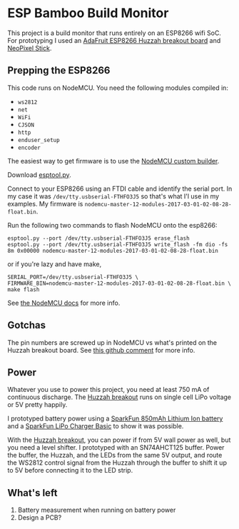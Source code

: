 # ESP Bamboo Build Monitor

This project is a build monitor that runs entirely on an ESP8266 wifi SoC. For prototyping I used an [AdaFruit ESP8266 Huzzah breakout board][huzzah] and [NeoPixel Stick](https://www.adafruit.com/products/1426).

## Prepping the ESP8266

This code runs on NodeMCU. You need the following modules compiled in:

- `ws2812`
- `net`
- `WiFi`
- `CJSON`
- `http`
- `enduser_setup`
- `encoder`

The easiest way to get firmware is to use the [NodeMCU custom builder](https://nodemcu-build.com/).

Download [esptool.py](https://github.com/espressif/esptool).

Connect to your ESP8266 using an FTDI cable and identify the serial port. In my case it was `/dev/tty.usbserial-FTHFO3J5` so that's what I'l use in my examples. My firmware is `nodemcu-master-12-modules-2017-03-01-02-08-28-float.bin`.

Run the following two commands to flash NodeMCU onto the esp8266:
```
esptool.py --port /dev/tty.usbserial-FTHFO3J5 erase_flash
esptool.py --port /dev/tty.usbserial-FTHFO3J5 write_flash -fm dio -fs 8m 0x00000 nodemcu-master-12-modules-2017-03-01-02-08-28-float.bin
```
or if you're lazy and have make,
```
SERIAL_PORT=/dev/tty.usbserial-FTHFO3J5 \
FIRMWARE_BIN=nodemcu-master-12-modules-2017-03-01-02-08-28-float.bin \
make flash
```

See [the NodeMCU docs](https://nodemcu.readthedocs.io/en/master/en/flash/) for more info.

## Gotchas

The pin numbers are screwed up in NodeMCU vs what's printed on the Huzzah breakout board. See [this github comment](https://github.com/esp8266/Arduino/issues/584#issuecomment-123715951) for more info.

## Power

Whatever you use to power this project, you need at least 750 mA of continuous discharge. The [Huzzah breakout][huzzah] runs on single cell LiPo voltage or 5V pretty happily.

I prototyped battery power using a [SparkFun 850mAh Lithium Ion battery](https://www.sparkfun.com/products/13854) and a [SparkFun LiPo Charger Basic](https://www.sparkfun.com/products/10217) to show it was possible.

With the [Huzzah breakout][huzzah], you can power if from 5V wall power as well, but you need a level shifter. I prototyped with an SN74AHCT125 buffer. Power the buffer, the Huzzah, and the LEDs from the same 5V output, and route the WS2812 control signal from the Huzzah through the buffer to shift it up to 5V before connecting it to the LED strip.

## What's left

1. Battery measurement when running on battery power
1. Design a PCB?

[huzzah]: https://www.adafruit.com/products/2471
